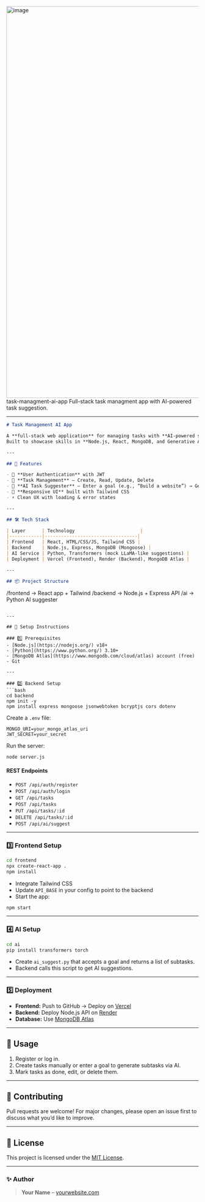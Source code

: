 <img width="1536" height="1024" alt="image" src="https://github.com/user-attachments/assets/00abd0c8-4e98-4681-bd96-5323ae3c1bc2" /> task-managment-ai-app
Full-stack task managment app with AI-powered task suggestion. 

---

```markdown
# Task Management AI App

A **full-stack web application** for managing tasks with **AI-powered suggestions**.  
Built to showcase skills in **Node.js, React, MongoDB, and Generative AI (Python with Hugging Face)**.

---

## 🚀 Features

- 🔐 **User Authentication** with JWT  
- 📝 **Task Management** – Create, Read, Update, Delete  
- 🤖 **AI Task Suggester** – Enter a goal (e.g., “Build a website”) → Get actionable subtasks  
- 📱 **Responsive UI** built with Tailwind CSS  
- ⚡ Clean UX with loading & error states

---

## 🛠️ Tech Stack

| Layer      | Technology                        |
|------------|----------------------------------|
| Frontend   | React, HTML/CSS/JS, Tailwind CSS |
| Backend    | Node.js, Express, MongoDB (Mongoose) |
| AI Service | Python, Transformers (mock LLaMA-like suggestions) |
| Deployment | Vercel (Frontend), Render (Backend), MongoDB Atlas |

---

## 📦 Project Structure

```

/frontend   → React app + Tailwind
/backend    → Node.js + Express API
/ai         → Python AI suggester

````

---

## 🧰 Setup Instructions

### 1️⃣ Prerequisites
- [Node.js](https://nodejs.org/) v18+
- [Python](https://www.python.org/) 3.10+
- [MongoDB Atlas](https://www.mongodb.com/cloud/atlas) account (free)
- Git

---

### 2️⃣ Backend Setup
```bash
cd backend
npm init -y
npm install express mongoose jsonwebtoken bcryptjs cors dotenv
````

Create a `.env` file:

```env
MONGO_URI=your_mongo_atlas_uri
JWT_SECRET=your_secret
```

Run the server:

```bash
node server.js
```

#### REST Endpoints

* `POST /api/auth/register`
* `POST /api/auth/login`
* `GET /api/tasks`
* `POST /api/tasks`
* `PUT /api/tasks/:id`
* `DELETE /api/tasks/:id`
* `POST /api/ai/suggest`

---

### 3️⃣ Frontend Setup

```bash
cd frontend
npx create-react-app .
npm install
```

* Integrate Tailwind CSS
* Update `API_BASE` in your config to point to the backend
* Start the app:

```bash
npm start
```

---

### 4️⃣ AI Setup

```bash
cd ai
pip install transformers torch
```

* Create `ai_suggest.py` that accepts a goal and returns a list of subtasks.
* Backend calls this script to get AI suggestions.

---

### 5️⃣ Deployment

* **Frontend:** Push to GitHub → Deploy on [Vercel](https://vercel.com)
* **Backend:** Deploy Node.js API on [Render](https://render.com)
* **Database:** Use [MongoDB Atlas](https://www.mongodb.com/atlas)

---

## 🧪 Usage

1. Register or log in.
2. Create tasks manually or enter a goal to generate subtasks via AI.
3. Mark tasks as done, edit, or delete them.

---

## 🤝 Contributing

Pull requests are welcome! For major changes, please open an issue first to discuss what you’d like to improve.

---

## 📜 License

This project is licensed under the [MIT License](LICENSE).

---

### ✨ Author

> **Your Name** – [yourwebsite.com](https://yourwebsite.com)

```

